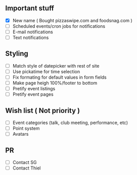 
## Important stuff

- [x] New name ( Bought pizzaswipe.com and foodsnag.com )
- [ ] Scheduled events/cron jobs for notifications
- [ ] E-mail notifications
- [ ] Text notifications

## Styling

- [ ] Match style of datepicker with rest of site
- [ ] Use pickatime for time selection
- [ ] Fix formating for default values in form fields
- [ ] Make page heigh 100%/footer to bottom
- [ ] Pretify event listings
- [ ] Pretify event pages

## Wish list ( Not priority )

- [ ] Event categories (talk, club meeting, performance, etc)
- [ ] Point system
- [ ] Avatars

## PR

- [ ] Contact SG
- [ ] Contact Thiel
